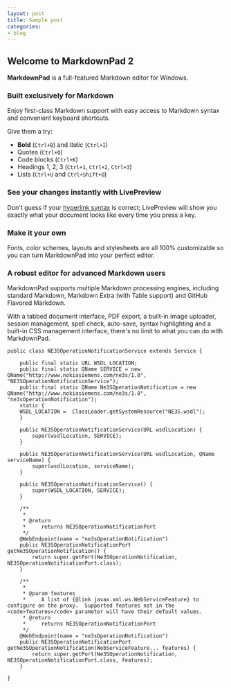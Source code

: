 ```yaml
---
layout: post
title: Sample post
categories:
- blog
---
```


## Welcome to MarkdownPad 2 ##

**MarkdownPad** is a full-featured Markdown editor for Windows.

### Built exclusively for Markdown ###

Enjoy first-class Markdown support with easy access to  Markdown syntax and convenient keyboard shortcuts.

Give them a try:

- **Bold** (`Ctrl+B`) and *Italic* (`Ctrl+I`)
- Quotes (`Ctrl+Q`)
- Code blocks (`Ctrl+K`)
- Headings 1, 2, 3 (`Ctrl+1`, `Ctrl+2`, `Ctrl+3`)
- Lists (`Ctrl+U` and `Ctrl+Shift+O`)

### See your changes instantly with LivePreview ###

Don't guess if your [hyperlink syntax](http://markdownpad.com) is correct; LivePreview will show you exactly what your document looks like every time you press a key.

### Make it your own ###

Fonts, color schemes, layouts and stylesheets are all 100% customizable so you can turn MarkdownPad into your perfect editor.

### A robust editor for advanced Markdown users ###

MarkdownPad supports multiple Markdown processing engines, including standard Markdown, Markdown Extra (with Table support) and GitHub Flavored Markdown.

With a tabbed document interface, PDF export, a built-in image uploader, session management, spell check, auto-save, syntax highlighting and a built-in CSS management interface, there's no limit to what you can do with MarkdownPad.

	public class NE3SOperationNotificationService extends Service {

	    public final static URL WSDL_LOCATION;
	    public final static QName SERVICE = new QName("http://www.nokiasiemens.com/ne3s/1.0", "NE3SOperationNotificationService");
	    public final static QName Ne3SOperationNotification = new QName("http://www.nokiasiemens.com/ne3s/1.0", "ne3sOperationNotification");
	    static {
		WSDL_LOCATION =  ClassLoader.getSystemResource("NE3S.wsdl");
	    }
	
	    public NE3SOperationNotificationService(URL wsdlLocation) {
	        super(wsdlLocation, SERVICE);
	    }
	
	    public NE3SOperationNotificationService(URL wsdlLocation, QName serviceName) {
	        super(wsdlLocation, serviceName);
	    }
	
	    public NE3SOperationNotificationService() {
	        super(WSDL_LOCATION, SERVICE);
	    }
	
	    /**
	     * 
	     * @return
	     *     returns NE3SOperationNotificationPort
	     */
	    @WebEndpoint(name = "ne3sOperationNotification")
	    public NE3SOperationNotificationPort getNe3SOperationNotification() {
	        return super.getPort(Ne3SOperationNotification, NE3SOperationNotificationPort.class);
	    }
	
	    /**
	     * 
	     * @param features
	     *     A list of {@link javax.xml.ws.WebServiceFeature} to configure on the proxy.  Supported features not in the <code>features</code> parameter will have their default values.
	     * @return
	     *     returns NE3SOperationNotificationPort
	     */
	    @WebEndpoint(name = "ne3sOperationNotification")
	    public NE3SOperationNotificationPort getNe3SOperationNotification(WebServiceFeature... features) {
	        return super.getPort(Ne3SOperationNotification, NE3SOperationNotificationPort.class, features);
	    }

	}





